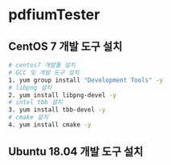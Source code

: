 ﻿# pdfiumTester 

## CentOS 7 개발 도구 설치
```bash
# centos7 개발툴 설치
# GCC 및 개발 도구 설치
1. yum group install "Development Tools" -y
# libpng 설치
2. yum install libpng-devel -y
# intel tbb 설치
3. yum install tbb-devel -y
# cmake 설치
4. yum install cmake -y
```

## Ubuntu 18.04 개발 도구 설치
```bash
```